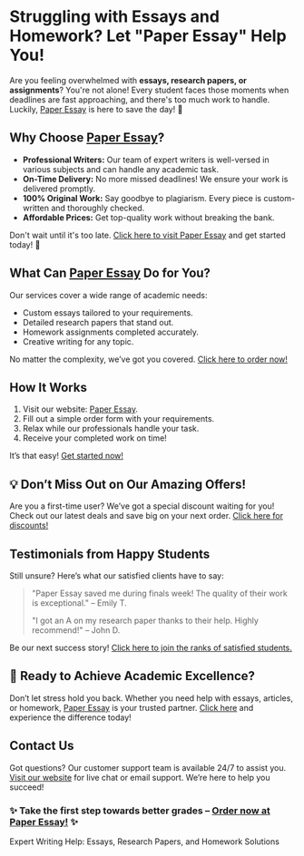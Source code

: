 <h1>Struggling with Essays and Homework? Let "Paper Essay" Help You!</h1>

<p>Are you feeling overwhelmed with <strong>essays, research papers, or assignments</strong>? You're not alone! Every student faces those moments when deadlines are fast approaching, and there's too much work to handle. Luckily, <a href="https://tinyurl.com/topessay?keyword=paper+essay">Paper Essay</a> is here to save the day! 🎉</p>

<h2>Why Choose <a href="https://tinyurl.com/topessay?keyword=paper+essay">Paper Essay</a>?</h2>
<ul>
  <li><strong>Professional Writers:</strong> Our team of expert writers is well-versed in various subjects and can handle any academic task.</li>
  <li><strong>On-Time Delivery:</strong> No more missed deadlines! We ensure your work is delivered promptly.</li>
  <li><strong>100% Original Work:</strong> Say goodbye to plagiarism. Every piece is custom-written and thoroughly checked.</li>
  <li><strong>Affordable Prices:</strong> Get top-quality work without breaking the bank.</li>
</ul>

<p>Don't wait until it's too late. <a href="https://tinyurl.com/topessay?keyword=paper+essay">Click here to visit Paper Essay</a> and get started today! 🚀</p>

<h2>What Can <a href="https://tinyurl.com/topessay?keyword=paper+essay">Paper Essay</a> Do for You?</h2>
<p>Our services cover a wide range of academic needs:</p>
<ul>
  <li>Custom essays tailored to your requirements.</li>
  <li>Detailed research papers that stand out.</li>
  <li>Homework assignments completed accurately.</li>
  <li>Creative writing for any topic.</li>
</ul>
<p>No matter the complexity, we’ve got you covered. <a href="https://tinyurl.com/topessay?keyword=paper+essay">Click here to order now!</a></p>

<h2>How It Works</h2>
<ol>
  <li>Visit our website: <a href="https://tinyurl.com/topessay?keyword=paper+essay">Paper Essay</a>.</li>
  <li>Fill out a simple order form with your requirements.</li>
  <li>Relax while our professionals handle your task.</li>
  <li>Receive your completed work on time!</li>
</ol>
<p>It’s that easy! <a href="https://tinyurl.com/topessay?keyword=paper+essay">Get started now!</a></p>

<h2>💡 Don’t Miss Out on Our Amazing Offers!</h2>
<p>Are you a first-time user? We’ve got a special discount waiting for you! Check out our latest deals and save big on your next order. <a href="https://tinyurl.com/topessay?keyword=paper+essay">Click here for discounts!</a></p>

<h2>Testimonials from Happy Students</h2>
<p>Still unsure? Here’s what our satisfied clients have to say:</p>
<blockquote>
  <p>"Paper Essay saved me during finals week! The quality of their work is exceptional." – Emily T.</p>
  <p>"I got an A on my research paper thanks to their help. Highly recommend!" – John D.</p>
</blockquote>
<p>Be our next success story! <a href="https://tinyurl.com/topessay?keyword=paper+essay">Click here to join the ranks of satisfied students.</a></p>

<h2>📌 Ready to Achieve Academic Excellence?</h2>
<p>Don’t let stress hold you back. Whether you need help with essays, articles, or homework, <a href="https://tinyurl.com/topessay?keyword=paper+essay">Paper Essay</a> is your trusted partner. <a href="https://tinyurl.com/topessay?keyword=paper+essay">Click here</a> and experience the difference today!</p>

<h2>Contact Us</h2>
<p>Got questions? Our customer support team is available 24/7 to assist you. <a href="https://tinyurl.com/topessay?keyword=paper+essay">Visit our website</a> for live chat or email support. We’re here to help you succeed!</p>

<h3>✨ Take the first step towards better grades – <a href="https://tinyurl.com/topessay?keyword=paper+essay">Order now at Paper Essay!</a> ✨</h3>
Expert Writing Help: Essays, Research Papers, and Homework Solutions
